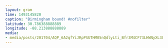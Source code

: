 ```yaml
---
layout: gram
time: 1493145820
caption: "Birmingham bound! #nofilter"
latitude: 30.786388888889
longitude: -88.213888888889
media:
- media/posts/201704/AQP_6A2qfYiJRpPSUTHM05nQdlyLti_Bfr3M4CF73LHWNyXL38_wO2IT2jVeSybb6hp0Rn4NCPNkh9d678DUeG8pAhFnylyyNaH0KC0_17867262412109314.mp4
---
```

